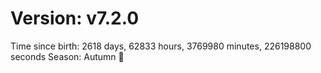# Version: v7.2.0
Time since birth: 2618 days, 62833 hours, 3769980 minutes, 226198800 seconds
Season: Autumn 🍁
